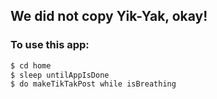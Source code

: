 ## We did not copy Yik-Yak, okay!


### To use this app:
```sh
$ cd home
$ sleep untilAppIsDone
$ do makeTikTakPost while isBreathing
```

